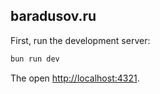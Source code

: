 ## baradusov.ru

First, run the development server:

```bash
bun run dev
```

The open [http://localhost:4321](http://localhost:4321).

